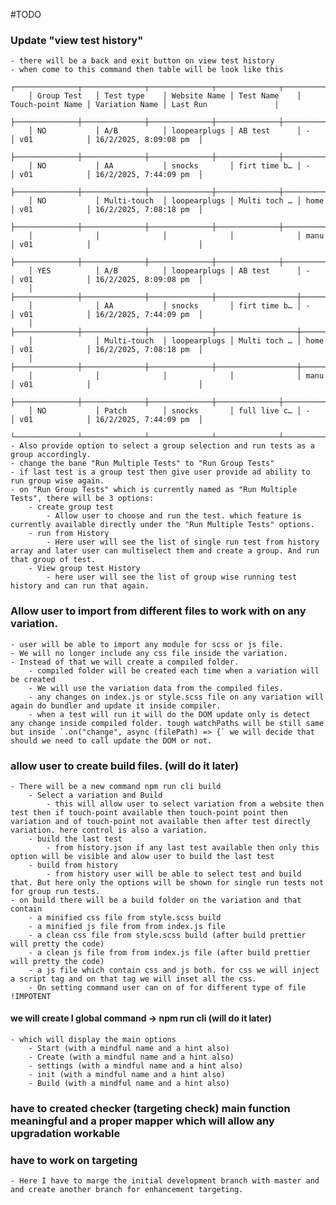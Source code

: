 #TODO
### Update "view test history" 
    - there will be a back and exit button on view test history
    - when come to this command then table will be look like this
        ┌──────────────┬──────────────┬──────────────┬──────────────┬──────────────────┬────────────────┬────────────────────────┐
        │ Group Test   │ Test type    │ Website Name │ Test Name    │ Touch-point Name │ Variation Name │ Last Run               │
        ├──────────────┼──────────────┼──────────────┼──────────────┼──────────────────┼────────────────┼────────────────────────┤
        │ NO           │ A/B          │ loopearplugs │ AB test      │ -                │ v01            │ 16/2/2025, 8:09:08 pm  │
        ├──────────────┼──────────────┼──────────────┼──────────────┼──────────────────┼────────────────┼────────────────────────┤
        │ NO           │ AA           │ snocks       │ firt time b… │ -                │ v01            │ 16/2/2025, 7:44:09 pm  │
        ├──────────────┼──────────────┼──────────────┼──────────────┼──────────────────┼────────────────┼────────────────────────┤
        │ NO           │ Multi-touch  │ loopearplugs │ Multi toch … │ home             │ v01            │ 16/2/2025, 7:08:18 pm  │
        ├──────────────┼──────────────┼──────────────┼──────────────┼──────────────────┼────────────────┼────────────────────────┤
        │              │              │              │              │ manu             │ v01            │                        │
        ├──────────────┼──────────────┼──────────────┼──────────────┼──────────────────┼────────────────┼────────────────────────┤
        │ YES          │ A/B          │ loopearplugs │ AB test      │ -                │ v01            │ 16/2/2025, 8:09:08 pm  │
        │              ├──────────────┼──────────────┼──────────────┼──────────────────┼────────────────┼────────────────────────┤
        │              │ AA           │ snocks       │ firt time b… │ -                │ v01            │ 16/2/2025, 7:44:09 pm  │
        │              ├──────────────┼──────────────┼──────────────┼──────────────────┼────────────────┼────────────────────────┤
        │              │ Multi-touch  │ loopearplugs │ Multi toch … │ home             │ v01            │ 16/2/2025, 7:08:18 pm  │
        │              ├──────────────┼──────────────┼──────────────┼──────────────────┼────────────────┼────────────────────────┤
        │              │              │              │              │ manu             │ v01            │                        │
        ├──────────────┼──────────────┼──────────────┼──────────────┼──────────────────┼────────────────┼────────────────────────┤
        │ NO           │ Patch        │ snocks       │ full live c… │ -                │ v01            │ 16/2/2025, 7:44:09 pm  │
        └──────────────┴──────────────┴──────────────┴──────────────┴──────────────────┴────────────────┴────────────────────────┘
    - Also provide option to select a group selection and run tests as a group accordingly.
    - change the bane "Run Multiple Tests" to "Run Group Tests"
    - if last test is a group test then give user provide ad ability to run group wise again.
    - on "Run Group Tests" which is currently named as "Run Multiple Tests", there will be 3 options:
        - create group test
            - Allow user to choose and run the test. which feature is currently available directly under the "Run Multiple Tests" options.
        - run from History
            - Here user will see the list of single run test from history array and later user can multiselect them and create a group. And run that group of test.
        - View group test History
            - here user will see the list of group wise running test history and can run that again.

### Allow user to import from different files to work with on any variation.
    - user will be able to import any module for scss or js file.
    - We will no longer include any css file inside the variation. 
    - Instead of that we will create a compiled folder.
        - compiled folder will be created each time when a variation will be created 
        - We will use the variation data from the compiled files.
        - any changes on index.js or style.scss file on any variation will again do bundler and update it inside compiler.
        - when a test will run it will do the DOM update only is detect any change inside compiled folder. tough watchPaths will be still same but inside `.on("change", async (filePath) => {` we will decide that should we need to call update the DOM or not.

### allow user to create build files. (will do it later)
    - There will be a new command npm run cli build 
        - Select a variation and Build
            - this will allow user to select variation from a website then test then if touch-point available then touch-point point then variation and of touch-point not available then after test directly variation. here control is also a variation.
        - build the last test
            - from history.json if any last test available then only this option will be visible and alow user to build the last test
        - build from history
            - from history user will be able to select test and build that. But here only the options will be shown for single run tests not for group run tests.
    - on build there will be a build folder on the variation and that contain
        - a minified css file from style.scss build
        - a minified js file from from index.js file 
        - a clean css file from style.scss build (after build prettier will pretty the code)
        - a clean js file from from index.js file (after build prettier will pretty the code)
        - a js file which contain css and js both. for css we will inject a script tag and on that tag we will inset all the css.
        - On setting command user can on of for different type of file !IMPOTENT

#### we will create I global command -> npm run cli (will do it later)
    - which will display the main options
        - Start (with a mindful name and a hint also)
        - Create (with a mindful name and a hint also)
        - settings (with a mindful name and a hint also)
        - init (with a mindful name and a hint also)
        - Build (with a mindful name and a hint also)


### have to created checker (targeting check) main function meaningful and a proper mapper which will allow any upgradation workable

### have to work on targeting
    - Here I have to marge the initial development branch with master and and create another branch for enhancement targeting. 


